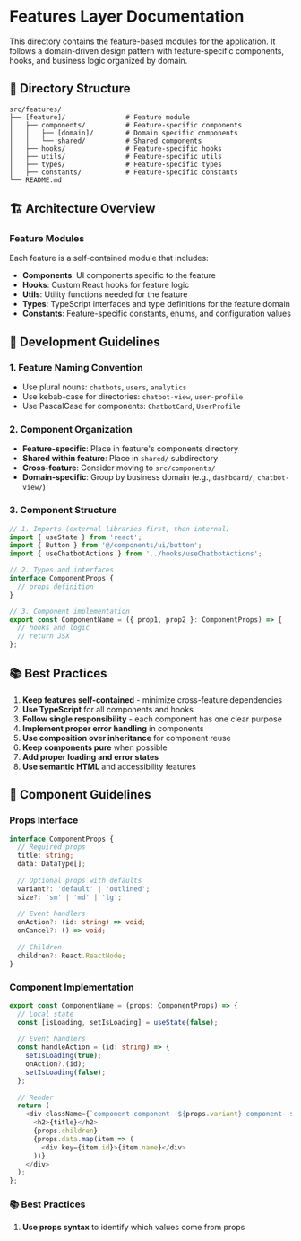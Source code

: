# Features Layer Documentation

This directory contains the feature-based modules for the application. It follows a domain-driven design pattern with feature-specific components, hooks, and business logic organized by domain.

## 📁 Directory Structure

```
src/features/
├── [feature]/               # Feature module
│   ├── components/          # Feature-specific components
│   │   ├── [domain]/        # Domain specific components
│   │   └── shared/          # Shared components
│   ├── hooks/               # Feature-specific hooks
│   ├── utils/               # Feature-specific utils
│   ├── types/               # Feature-specific types
│   ├── constants/           # Feature-specific constants
└── README.md
```

## 🏗️ Architecture Overview

### Feature Modules
Each feature is a self-contained module that includes:
- **Components**: UI components specific to the feature
- **Hooks**: Custom React hooks for feature logic
- **Utils**: Utility functions needed for the feature
- **Types**: TypeScript interfaces and type definitions for the feature domain
- **Constants**: Feature-specific constants, enums, and configuration values

## 🔧 Development Guidelines

### 1. Feature Naming Convention
- Use plural nouns: `chatbots`, `users`, `analytics`
- Use kebab-case for directories: `chatbot-view`, `user-profile`
- Use PascalCase for components: `ChatbotCard`, `UserProfile`

### 2. Component Organization
- **Feature-specific**: Place in feature's components directory
- **Shared within feature**: Place in `shared/` subdirectory
- **Cross-feature**: Consider moving to `src/components/`
- **Domain-specific**: Group by business domain (e.g., `dashboard/`, `chatbot-view/`)

### 3. Component Structure
```typescript
// 1. Imports (external libraries first, then internal)
import { useState } from 'react';
import { Button } from '@/components/ui/button';
import { useChatbotActions } from '../hooks/useChatbotActions';

// 2. Types and interfaces
interface ComponentProps {
  // props definition
}

// 3. Component implementation
export const ComponentName = ({ prop1, prop2 }: ComponentProps) => {
  // hooks and logic
  // return JSX
};
```

## 📚 Best Practices

1. **Keep features self-contained** - minimize cross-feature dependencies
2. **Use TypeScript** for all components and hooks
3. **Follow single responsibility** - each component has one clear purpose
4. **Implement proper error handling** in components
5. **Use composition over inheritance** for component reuse
6. **Keep components pure** when possible
7. **Add proper loading and error states**
8. **Use semantic HTML** and accessibility features

## 🎯 Component Guidelines

### Props Interface
```typescript
interface ComponentProps {
  // Required props
  title: string;
  data: DataType[];
  
  // Optional props with defaults
  variant?: 'default' | 'outlined';
  size?: 'sm' | 'md' | 'lg';
  
  // Event handlers
  onAction?: (id: string) => void;
  onCancel?: () => void;
  
  // Children
  children?: React.ReactNode;
}
```

### Component Implementation
```typescript
export const ComponentName = (props: ComponentProps) => {
  // Local state
  const [isLoading, setIsLoading] = useState(false);
  
  // Event handlers
  const handleAction = (id: string) => {
    setIsLoading(true);
    onAction?.(id);
    setIsLoading(false);
  };
  
  // Render
  return (
    <div className={`component component--${props.variant} component--${props.size}`}>
      <h2>{title}</h2>
      {props.children}
      {props.data.map(item => (
        <div key={item.id}>{item.name}</div>
      ))}
    </div>
  );
};
```

### 📚 Best Practices 

1. **Use props syntax** to identify which values come from props